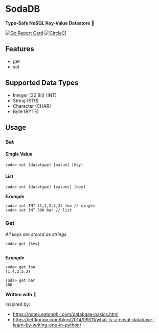 # SodaDB
**Type-Safe NoSQL Key-Value Datastore 🥤**

[![Go Report Card](https://goreportcard.com/badge/github.com/ReubenMathew/SodaDB)](https://goreportcard.com/report/github.com/ReubenMathew/SodaDB)
[![CircleCI](https://circleci.com/gh/ReubenMathew/SodaDB.svg?style=shield)](https://app.circleci.com/pipelines/github/ReubenMathew/SodaDB)

Features
---
- get
- set

Supported Data Types
---
- Integer (32 Bit) (INT)
- String (STR)
- Character (CHAR)
- Byte (BYTE)

Usage
---
### Set
#### Single Value
```
soda> set [datatype] [value] [key]
```
#### List
```
soda> set [datatype] [values] [key]
```
***Example*** 
```
soda> set INT (1,4,2,5,2) foo // single
soda> set INT 300 bar // list
```


### Get
*All keys are stored as strings*
```
soda> get [key]
```
```bash

```
***Example*** 
```
soda> get foo
(1,4,2,5,2)

soda> get bar
300
```



**Written with 💙**



Inspired by: 
- https://notes.eatonphil.com/database-basics.html
- https://jeffknupp.com/blog/2014/09/01/what-is-a-nosql-database-learn-by-writing-one-in-python/

